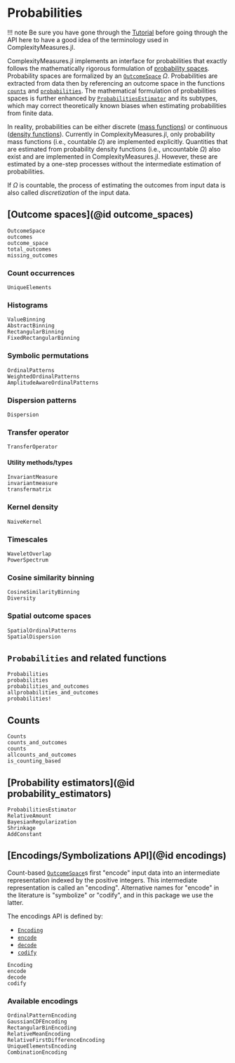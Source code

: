 # Probabilities

!!! note
    Be sure you have gone through the [Tutorial](@ref) before going through the API here to have a good idea of the terminology used in ComplexityMeasures.jl.

ComplexityMeasures.jl implements an interface for probabilities that exactly follows the mathematically rigorous formulation of [probability spaces](https://en.wikipedia.org/wiki/Probability_space).
Probability spaces are formalized by an [`OutcomeSpace`](@ref) $\Omega$.
Probabilities are extracted from data then by referencing an outcome space in the functions [`counts`](@ref) and [`probabilities`](@ref).
The mathematical formulation of probabilities spaces is further enhanced by [`ProbabilitiesEstimator`](@ref) and its subtypes, which may correct theoretically known biases when estimating probabilities from finite data.

In reality, probabilities can be either discrete ([mass functions](https://en.wikipedia.org/wiki/Probability_mass_function)) or continuous ([density functions](https://en.wikipedia.org/wiki/Probability_density_function)).
Currently in ComplexityMeasures.jl, only probability mass functions (i.e., countable $\Omega$) are implemented explicitly. Quantities that are estimated from probability density functions (i.e., uncountable $\Omega$) also exist and are implemented in ComplexityMeasures.jl. However, these are estimated by a one-step processes without the intermediate estimation of probabilities.

If $\Omega$ is countable, the process of estimating the outcomes from input data is also called _discretization_ of the input data.

## [Outcome spaces](@id outcome_spaces)

```@docs
OutcomeSpace
outcomes
outcome_space
total_outcomes
missing_outcomes
```

### Count occurrences

```@docs
UniqueElements
```

### Histograms

```@docs
ValueBinning
AbstractBinning
RectangularBinning
FixedRectangularBinning
```

### Symbolic permutations

```@docs
OrdinalPatterns
WeightedOrdinalPatterns
AmplitudeAwareOrdinalPatterns
```

### Dispersion patterns

```@docs
Dispersion
```

### Transfer operator

```@docs
TransferOperator
```

#### Utility methods/types

```@docs
InvariantMeasure
invariantmeasure
transfermatrix
```

### Kernel density

```@docs
NaiveKernel
```

### Timescales

```@docs
WaveletOverlap
PowerSpectrum
```

### Cosine similarity binning

```@docs
CosineSimilarityBinning
Diversity
```

### Spatial outcome spaces

```@docs
SpatialOrdinalPatterns
SpatialDispersion
```

## `Probabilities` and related functions

```@docs
Probabilities
probabilities
probabilities_and_outcomes
allprobabilities_and_outcomes
probabilities!
```

## Counts

```@docs
Counts
counts_and_outcomes
counts
allcounts_and_outcomes
is_counting_based
```

## [Probability estimators](@id probability_estimators)

```@docs
ProbabilitiesEstimator
RelativeAmount
BayesianRegularization
Shrinkage
AddConstant
```

## [Encodings/Symbolizations API](@id encodings)

Count-based [`OutcomeSpace`](@ref)s first "encode" input data into an intermediate representation indexed by the positive integers.
This intermediate representation is called an "encoding".
Alternative names for "encode" in the literature is "symbolize" or "codify", and
in this package we use the latter.

The encodings API is defined by:

- [`Encoding`](@ref)
- [`encode`](@ref)
- [`decode`](@ref)
- [`codify`](@ref)

```@docs
Encoding
encode
decode
codify
```

### Available encodings

```@docs
OrdinalPatternEncoding
GaussianCDFEncoding
RectangularBinEncoding
RelativeMeanEncoding
RelativeFirstDifferenceEncoding
UniqueElementsEncoding
CombinationEncoding
```
